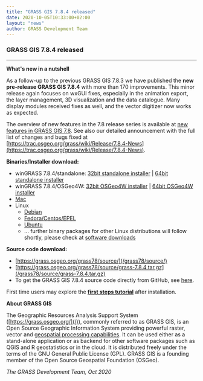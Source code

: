 ```yaml
---
title: "GRASS GIS 7.8.4 released"
date: 2020-10-05T10:33:00+02:00
layout: "news"
author: GRASS Development Team
---
```


### GRASS GIS 7.8.4 released

------------------------------------------------------------------------
**What's new in a nutshell**

As a follow-up to the previous GRASS GIS 7.8.3 we have published the 
**new pre-release GRASS GIS 7.8.4** with more than 170 improvements. 
This minor release again focuses on wxGUI fixes, especially in the
animation export, the layer management, 3D visualization and the data
catalogue. Many display modules received fixes as well, and the vector
digitizer now works as expected. 

The overview of new features in the 7.8 release series is available at 
[new features in GRASS GIS 7.8](https://trac.osgeo.org/grass/wiki/Grass7/NewFeatures78).
See also our detailed announcement with the full list of changes and 
bugs fixed at 
[https://trac.osgeo.org/grass/wiki/Release/7.8.4-News](https://trac.osgeo.org/grass/wiki/Release/7.8.4-News).

**Binaries/Installer download:**

- winGRASS 7.8.4/standalone: 
  [32bit standalone installer](/grass78/binary/mswindows/native/x86/WinGRASS-7.8.4-1-Setup-x86.exe) \| [64bit standalone installer](/grass78/binary/mswindows/native/x86_64/WinGRASS-7.8.4-1-Setup-x86_64.exe)
- winGRASS 7.8.4/OSGeo4W:
  [32bit OSGeo4W installer](http://download.osgeo.org/osgeo4w/osgeo4w-setup-x86.exe) \| [64bit OSGeo4W installer](http://download.osgeo.org/osgeo4w/osgeo4w-setup-x86_64.exe)
- [Mac](http://grassmac.wikidot.com/downloads)
- Linux
    - [Debian](https://tracker.debian.org/pkg/grass)
    - [Fedora/Centos/EPEL](https://src.fedoraproject.org/rpms/grass)
    - [Ubuntu](https://launchpad.net/~ubuntugis/+archive/ubuntu/ubuntugis-unstable/+packages?field.name_filter=grass)
    - ... further binary packages for other Linux distributions will follow shortly, please check at [software downloads](/download/software/index.html#g78x)

**Source code download:**

-   [https://grass.osgeo.org/grass78/source/](/grass78/source/)
-   [https://grass.osgeo.org/grass78/source/grass-7.8.4.tar.gz](/grass78/source/grass-7.8.4.tar.gz)
-   To get the GRASS GIS 7.8.4 source code directly from GitHub, see [here](https://github.com/OSGeo/grass/releases/tag/7.8.4).

First time users may explore the [**first steps tutorial**](/learn/) after
installation.

**About GRASS GIS**

The Geographic Resources Analysis Support System
([https://grass.osgeo.org/](/)), commonly referred to as GRASS GIS, is
an Open Source Geographic Information System providing powerful raster,
vector and [geospatial processing capabilities](https://grass.osgeo.org/learn/overview/).
It can be used either as a stand-alone application or as backend for other
software packages such as QGIS and R geostatistics or in the cloud. It is
distributed freely under the terms of the GNU General Public License (GPL).
GRASS GIS is a founding member of the Open Source Geospatial Foundation (OSGeo).

*The GRASS Development Team, Oct 2020*

